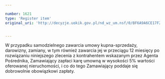 ```yaml
---

number: 1621
type: 'Register item'
original_uri: 'http://decyzje.uokik.gov.pl/nd_wz_um.nsf/0/BF6A9A6CE17F2D41C12575D1003CA5C4?OpenDocument'


---
```


W przypadku samodzielnego zawarcia umowy kupna-sprzedaży, darowizny, zamiany, w tym również zawarcia jej w przeciągu 12 miesięcy po rozwiązaniu niniejszego zlecenia z kontrahentem wskazanym przez Agenta Pośrednika, Zamawiający zapłaci karę umowną w wysokości 5% wartości oferowanej nieruchomości, i co do tego Zamawiający poddaje się dobrowolnie obowiązkowi zapłaty.
